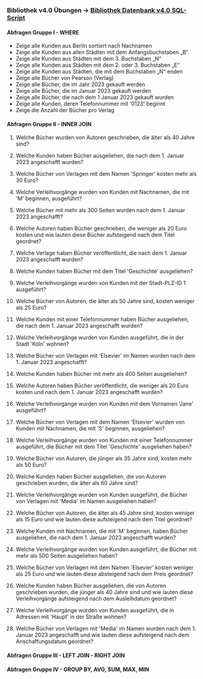 ### Bibliothek v4.0 Übungen -> [Bibliothek Datenbank v4.0 SQL-Script](../Bibliothek/bibliothek.md)

#### Abfragen Gruppe I - WHERE

- Zeige alle Kunden aus Berlin sortiert nach Nachnamen
- Zeige alle Kunden aus allen Städten mit dem Anfangsbuchstaben „B“.
- Zeige alle Kunden aus Städten mit dem 3. Buchstaben „N“
- Zeige alle Kunden aus Städten mit dem 2. oder 3. Buchstaben „E“
- Zeige alle Kunden aus Städten, die mit dem Buchstaben „N“ enden
- Zeige alle Bücher von Pearson (Verlag)
- Zeige alle Bücher, die im Jahr 2023 gekauft werden
- Zeige alle Bücher, die im Januar 2023 gekauft werden
- Zeige alle Bücher, die nach dem 1 Januar 2023 gekauft wurden
- Zeige alle Kunden, deren Telefonnummer mit '0123' beginnt
- Zeige die Anzahl der Bücher pro Verlag

#### Abfragen Gruppe II - INNER JOIN

1. Welche Bücher wurden von Autoren geschrieben, die älter als 40 Jahre sind?

2. Welche Kunden haben Bücher ausgeliehen, die nach dem 1. Januar 2023 angeschafft wurden?

3. Welche Bücher von Verlagen mit dem Namen 'Springer' kosten mehr als 30 Euro?

4. Welche Verleihvorgänge wurden von Kunden mit Nachnamen, die mit 'M' beginnen, ausgeführt?

5. Welche Bücher mit mehr als 300 Seiten wurden nach dem 1. Januar 2023 angeschafft?

6. Welche Autoren haben Bücher geschrieben, die weniger als 20 Euro kosten und wie lauten diese Bücher aufsteigend nach dem Titel geordnet?

7. Welche Verlage haben Bücher veröffentlicht, die nach dem 1. Januar 2023 angeschafft wurden?

8. Welche Kunden haben Bücher mit dem Titel 'Geschichte' ausgeliehen?

9. Welche Verleihvorgänge wurden von Kunden mit der Stadt-PLZ-ID 1 ausgeführt?

10. Welche Bücher von Autoren, die älter als 50 Jahre sind, kosten weniger als 25 Euro?

11. Welche Kunden mit einer Telefonnummer haben Bücher ausgeliehen, die nach dem 1. Januar 2023 angeschafft wurden?

12. Welche Verleihvorgänge wurden von Kunden ausgeführt, die in der Stadt 'Köln' wohnen?

13. Welche Bücher von Verlagen mit 'Elsevier' im Namen wurden nach dem 1. Januar 2023 angeschafft?

14. Welche Kunden haben Bücher mit mehr als 400 Seiten ausgeliehen?

15. Welche Autoren haben Bücher veröffentlicht, die weniger als 20 Euro kosten und nach dem 1. Januar 2023 angeschafft wurden?

16. Welche Verleihvorgänge wurden von Kunden mit dem Vornamen 'Jane' ausgeführt?

17. Welche Bücher von Verlagen mit dem Namen 'Elsevier' wurden von Kunden mit Nachnamen, die mit 'S' beginnen, ausgeliehen?

18. Welche Verleihvorgänge wurden von Kunden mit einer Telefonnummer ausgeführt, die Bücher mit dem Titel 'Geschichte' ausgeliehen haben?

19. Welche Bücher von Autoren, die jünger als 35 Jahre sind, kosten mehr als 50 Euro?

20. Welche Kunden haben Bücher ausgeliehen, die von Autoren geschrieben wurden, die älter als 60 Jahre sind?

21. Welche Verleihvorgänge wurden von Kunden ausgeführt, die Bücher von Verlagen mit 'Media' im Namen ausgeliehen haben?

22. Welche Bücher von Autoren, die älter als 45 Jahre sind, kosten weniger als 15 Euro und wie lauten diese aufsteigend nach dem Titel geordnet?

23. Welche Kunden mit Nachnamen, die mit 'M' beginnen, haben Bücher ausgeliehen, die nach dem 1. Januar 2023 angeschafft wurden?

24. Welche Verleihvorgänge wurden von Kunden ausgeführt, die Bücher mit mehr als 500 Seiten ausgeliehen haben?

25. Welche Bücher von Verlagen mit dem Namen 'Elsevier' kosten weniger als 25 Euro und wie lauten diese absteigend nach dem Preis geordnet?

26. Welche Kunden haben Bücher ausgeliehen, die von Autoren geschrieben wurden, die jünger als 40 Jahre sind und wie lauten diese Verleihvorgänge aufsteigend nach dem Ausleihdatum geordnet?

27. Welche Verleihvorgänge wurden von Kunden ausgeführt, die in Adressen mit 'Haupt' in der Straße wohnen?

28. Welche Bücher von Verlagen mit 'Media' im Namen wurden nach dem 1. Januar 2023 angeschafft und wie lauten diese aufsteigend nach dem Anschaffungsdatum geordnet?

#### Abfragen Gruppe III - LEFT JOIN - RIGHT JOIN

#### Abfragen Gruppe IV - GROUP BY, AVG, SUM, MAX, MIN

####
